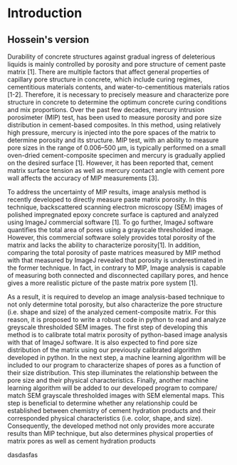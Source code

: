 # Introduction

## Hossein's version 

Durability of concrete structures against gradual ingress of deleterious liquids is mainly controlled by porosity and pore structure of cement paste matrix [1]. There are multiple factors that affect general properties of capillary pore structure in concrete, which include curing regimes, cementitious materials contents, and water-to-cementitious materials ratios [1-2]. Therefore, it is necessary to precisely measure and characterize pore structure in concrete to determine the optimum concrete curing conditions and mix proportions. Over the past few decades, mercury intrusion porosimeter (MIP) test, has been used to measure porosity and pore size distribution in cement-based composites. In this method, using relatively high pressure, mercury is injected into the pore spaces of the matrix to determine porosity and its structure. MIP test, with an ability to measure pore sizes in the range of 0.006–500 µm, is typically performed on a small oven-dried cement-composite specimen and mercury is gradually applied on the desired surface [1]. However, it has been reported that, cement matrix surface tension as well as mercury contact angle with cement pore wall affects the accuracy of MIP
measurements [3].

To address the uncertainty of MIP results, image analysis method is recently developed to directly measure paste matrix porosity. In this technique, backscattered scanning electron microscopy (SEM) images of polished impregnated epoxy concrete surface is captured and analyzed using ImageJ commercial software [1]. To go further, ImageJ software quantifies the total area of pores using a grayscale thresholded image. However, this commercial software solely provides total porosity of the matrix and lacks the ability to characterize porosity[1]. In addition, comparing the total porosity of paste matrices measured by MIP method with that measured by ImageJ revealed that porosity is underestimated in the former technique. In fact, in contrary to MIP, Image analysis is capable of measuring both connected and disconnected capillary pores, and hence gives a more realistic picture of the paste matrix pore system [1].

As a result, it is required to develop an image analysis-based technique to not only determine total porosity, but also characterize the pore structure (i.e. shape and size) of the analyzed cement-composite matrix. For this reason, it is proposed to write a robust code in python to read and analyze greyscale thresholded SEM images. The first step of developing this method is to calibrate total matrix porosity of python-based image analysis with that of ImageJ software. It is also expected to find pore size distribution of the matrix using our previously calibrated algorithm developed in python. In the next step, a machine learning algorithm will be included to our program to characterize shapes of pores as a function of their size distribution. This step illuminates the relationship between the pore size and their physical characteristics. Finally, another machine learning algorithm will be added to our developed program to compare/ match SEM grayscale thresholded images with SEM elemental maps. This step is beneficial to determine
whether any relationship could be established between chemistry of cement hydration products and their corresponded physical characteristics (i.e. color, shape, and size). Consequently, the developed method not only provides more accurate results than MIP technique, but also determines physical properties of matrix pores as well as cement hydration products

dasdasfas
